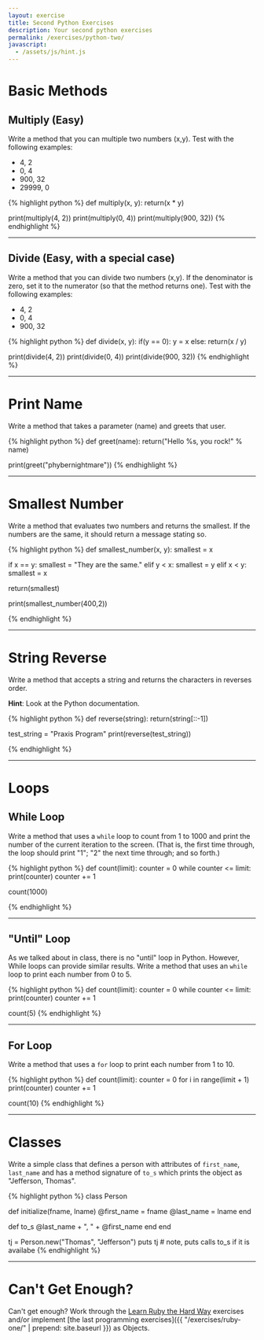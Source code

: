 ```yaml
---
layout: exercise
title: Second Python Exercises
description: Your second python exercises
permalink: /exercises/python-two/
javascript:
  - /assets/js/hint.js
---
```


# Basic Methods

## Multiply (Easy)
Write a method that you can multiple two numbers (x,y). Test with the
following examples:

* 4, 2
* 0, 4
* 900, 32
* 29999, 0

{% highlight python %}
def multiply(x, y):
  return(x * y)

print(multiply(4, 2))
print(multiply(0, 4))
print(multiply(900, 32))
{% endhighlight %}
<hr/>

## Divide (Easy, with a special case)

Write a method that you can divide two numbers (x,y). If the denominator is
zero, set it to the numerator (so that the method returns one). Test with the
following examples:

* 4, 2
* 0, 4
* 900, 32

{% highlight python %}
def divide(x, y):
  if(y == 0):
    y = x
  else:
    return(x / y)

print(divide(4, 2))
print(divide(0, 4))
print(divide(900, 32))
{% endhighlight %}

<hr/>

# Print Name
Write a method that takes a parameter (name) and greets that user.

{% highlight python %}
def greet(name):
  return("Hello %s, you rock!" % name)

print(greet("phybernightmare"))
{% endhighlight %}

<hr/>

# Smallest Number

Write a method that evaluates two numbers and returns the smallest. If the
numbers are the same, it should return a message stating so.

{% highlight python %}
def smallest_number(x, y):
  smallest = x

  if x == y:
    smallest = "They are the same."
  elif y < x:
    smallest = y
  elif x < y:
    smallest = x

  return(smallest)

print(smallest_number(400,2))

{% endhighlight %}

<hr/>

# String Reverse

Write a method that accepts a string and returns the characters in reverses order.

**Hint**: Look at the Python documentation.

{% highlight python %}
def reverse(string):
  return(string[::-1])

test_string = "Praxis Program"
print(reverse(test_string))

{% endhighlight %}

<hr/>

# Loops

## While Loop

Write a method that uses a `while` loop to count from 1 to 1000 and print the
number of the current iteration to the screen. (That is, the first time
through, the loop should print "1"; "2" the next time through; and so forth.)

{% highlight python %}
def count(limit):
  counter = 0
  while counter <= limit:
    print(counter)
    counter += 1

count(1000)

{% endhighlight %}
<hr/>

## "Until" Loop

As we talked about in class, there is no "until" loop in Python. However, While loops can provide similar results. Write a method that uses an `while` loop to print each number from 0 to 5.

{% highlight python %}
def count(limit):
  counter = 0
  while counter <= limit:
    print(counter)
    counter += 1

count(5)
{% endhighlight %}
<hr/>

## For Loop

Write a method that uses a `for` loop to print each number from 1 to 10.

{% highlight python %}
def count(limit):
  counter = 0
  for i in range(limit + 1)
    print(counter)
    counter += 1

count(10)
{% endhighlight %}

<hr/>

# Classes

Write a simple class that defines a person with attributes of
`first_name`, `last_name` and has a method signature of `to_s` which
prints the object as "Jefferson, Thomas".

{% highlight python %}
class Person

  def initialize(fname, lname)
    @first_name = fname
    @last_name = lname
  end

  def to_s
    @last_name + ", " + @first_name
  end
end

tj = Person.new("Thomas", "Jefferson")
puts tj # note, puts calls to_s if it is availabe
{% endhighlight %}
<hr/>

# Can't Get Enough?
Can't get enough? Work through the [Learn Ruby the Hard
Way](http://ruby.learncodethehardway.org/book/) exercises and/or
implement [the last programming exercises]({{ "/exercises/ruby-one/" | prepend: site.baseurl }}) as Objects.
